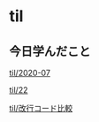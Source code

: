 # til

## 今日学んだこと

[til/2020\-07](https://github.com/tokiohamamatsu/til/blob/master/tir/2020-07.md#22)

[til/22](https://github.com/tokiohamamatsu/til/blob/master/%E6%B4%BB%E5%8B%95%E8%A8%98%E9%8C%B2/07/22.md)

[til/改行コード比較](https://github.com/tokiohamamatsu/til/blob/master/VB/%E6%94%B9%E8%A1%8C%E3%82%B3%E3%83%BC%E3%83%89%E6%AF%94%E8%BC%83.md)